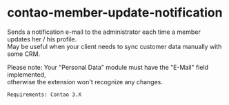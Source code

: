 contao-member-update-notification
=================================

Sends a notification e-mail to the administrator each time a member updates her / his profile.  
May be useful when your client needs to sync customer data manually with some CRM.

Please note: Your "Personal Data" module must have the "E-Mail" field implemented,  
otherwise the extension won't recognize any changes.

    Requirements: Contao 3.X

